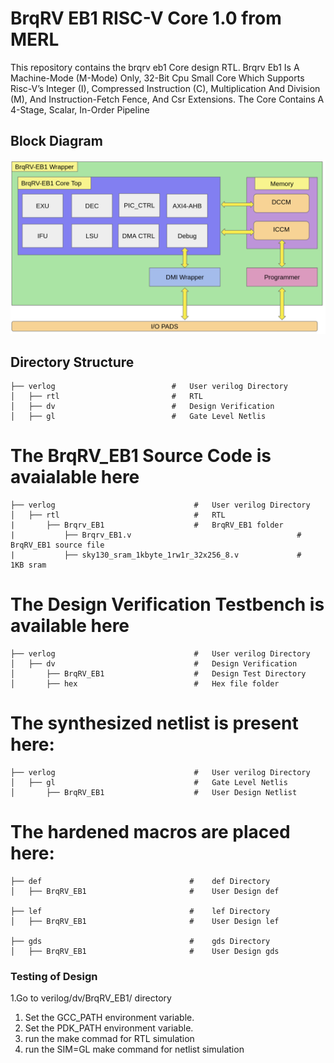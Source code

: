 # BrqRV EB1 RISC-V Core 1.0 from MERL

This repository contains the brqrv eb1 Core design RTL. Brqrv Eb1 Is A Machine-Mode (M-Mode) Only, 32-Bit Cpu Small Core Which Supports Risc-V’s Integer (I), Compressed Instruction (C), Multiplication And Division (M), And Instruction-Fetch Fence, And Csr Extensions. The Core Contains A 4-Stage, Scalar, In-Order Pipeline

## Block Diagram
![](docs/BrqRV_EB1.png)

## Directory Structure

    ├── verlog                          #   User verilog Directory
    │   ├── rtl                         #   RTL
    │   ├── dv                          #   Design Verification
    │   ├── gl                          #   Gate Level Netlis
    
   #  The BrqRV_EB1 Source Code is avaialable here
    
    ├── verlog                               #   User verilog Directory
    │   ├── rtl                              #   RTL
    |       ├── Brqrv_EB1                    #   BrqRV_EB1 folder
    |           ├── Brqrv_EB1.v                                     #   BrqRV_EB1 source file
    |           ├── sky130_sram_1kbyte_1rw1r_32x256_8.v             #   1KB sram
    
    
   # The Design Verification Testbench is available here 
    ├── verlog                               #   User verilog Directory
    │   ├── dv                               #   Design Verification
    │       ├── BrqRV_EB1                    #   Design Test Directory
    │       ├── hex                          #   Hex file folder
     
  # The synthesized netlist is present here:
  
    ├── verlog                               #   User verilog Directory
    │   ├── gl                               #   Gate Level Netlis
    │       ├── BrqRV_EB1                    #   User Design Netlist
    
 # The hardened macros are placed here:

    ├── def                                 #    def Directory
    │   ├── BrqRV_EB1                       #    User Design def
    
    ├── lef                                 #    lef Directory
    │   ├── BrqRV_EB1                       #    User Design lef
    
    ├── gds                                 #    gds Directory
    │   ├── BrqRV_EB1                       #    User Design gds


### Testing of Design

1.Go to verilog/dv/BrqRV_EB1/ directory

1. Set the GCC_PATH environment variable.
2. Set the PDK_PATH environment variable.
3. run the make commad for RTL simulation
4. run the SIM=GL make command for netlist simulation
